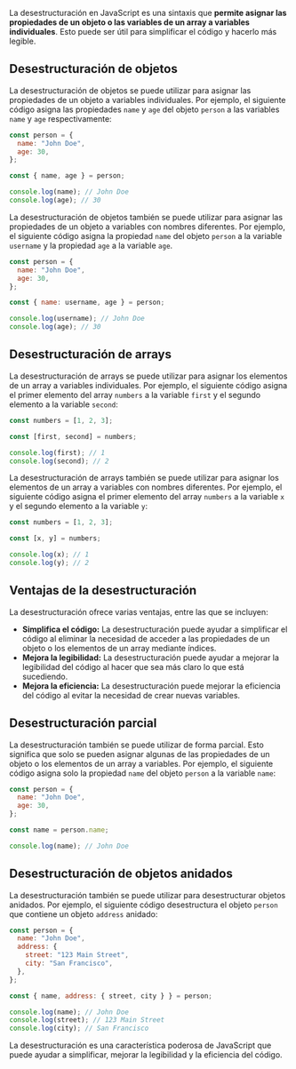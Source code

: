 La desestructuración en JavaScript es una sintaxis que **permite asignar las propiedades de un objeto o las variables de un array a variables individuales**. Esto puede ser útil para simplificar el código y hacerlo más legible.
## Desestructuración de objetos

La desestructuración de objetos se puede utilizar para asignar las propiedades de un objeto a variables individuales. Por ejemplo, el siguiente código asigna las propiedades `name` y `age` del objeto `person` a las variables `name` y `age` respectivamente:

```js
const person = {
  name: "John Doe",
  age: 30,
};

const { name, age } = person;

console.log(name); // John Doe
console.log(age); // 30
```

La desestructuración de objetos también se puede utilizar para asignar las propiedades de un objeto a variables con nombres diferentes. Por ejemplo, el siguiente código asigna la propiedad `name` del objeto `person` a la variable `username` y la propiedad `age` a la variable `age`.

```js
const person = {
  name: "John Doe",
  age: 30,
};

const { name: username, age } = person;

console.log(username); // John Doe
console.log(age); // 30
```

## Desestructuración de arrays

La desestructuración de arrays se puede utilizar para asignar los elementos de un array a variables individuales. Por ejemplo, el siguiente código asigna el primer elemento del array `numbers` a la variable `first` y el segundo elemento a la variable `second`:

```js
const numbers = [1, 2, 3];

const [first, second] = numbers;

console.log(first); // 1
console.log(second); // 2
```

La desestructuración de arrays también se puede utilizar para asignar los elementos de un array a variables con nombres diferentes. Por ejemplo, el siguiente código asigna el primer elemento del array `numbers` a la variable `x` y el segundo elemento a la variable `y`:

```js
const numbers = [1, 2, 3];

const [x, y] = numbers;

console.log(x); // 1
console.log(y); // 2
```
## Ventajas de la desestructuración

La desestructuración ofrece varias ventajas, entre las que se incluyen:

- **Simplifica el código:** La desestructuración puede ayudar a simplificar el código al eliminar la necesidad de acceder a las propiedades de un objeto o los elementos de un array mediante índices.
- **Mejora la legibilidad:** La desestructuración puede ayudar a mejorar la legibilidad del código al hacer que sea más claro lo que está sucediendo.
- **Mejora la eficiencia:** La desestructuración puede mejorar la eficiencia del código al evitar la necesidad de crear nuevas variables.

## Desestructuración parcial

La desestructuración también se puede utilizar de forma parcial. Esto significa que solo se pueden asignar algunas de las propiedades de un objeto o los elementos de un array a variables. Por ejemplo, el siguiente código asigna solo la propiedad `name` del objeto `person` a la variable `name`:

```js
const person = {
  name: "John Doe",
  age: 30,
};

const name = person.name;

console.log(name); // John Doe
```
## Desestructuración de objetos anidados

La desestructuración también se puede utilizar para desestructurar objetos anidados. Por ejemplo, el siguiente código desestructura el objeto `person` que contiene un objeto `address` anidado:

```js
const person = {
  name: "John Doe",
  address: {
    street: "123 Main Street",
    city: "San Francisco",
  },
};

const { name, address: { street, city } } = person;

console.log(name); // John Doe
console.log(street); // 123 Main Street
console.log(city); // San Francisco
```

La desestructuración es una característica poderosa de JavaScript que puede ayudar a simplificar, mejorar la legibilidad y la eficiencia del código.